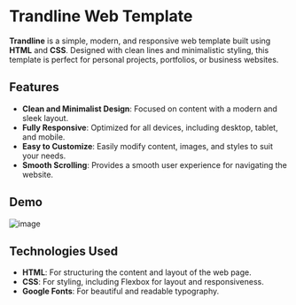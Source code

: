 # Trandline Web Template

**Trandline** is a simple, modern, and responsive web template built using **HTML** and **CSS**. Designed with clean lines and minimalistic styling, this template is perfect for personal projects, portfolios, or business websites.

## Features

- **Clean and Minimalist Design**: Focused on content with a modern and sleek layout.
- **Fully Responsive**: Optimized for all devices, including desktop, tablet, and mobile.
- **Easy to Customize**: Easily modify content, images, and styles to suit your needs.
- **Smooth Scrolling**: Provides a smooth user experience for navigating the website.

## Demo

![image](https://github.com/user-attachments/assets/5fb5711b-03bd-4fdc-b4ba-e5bd58c9d2de)

## Technologies Used

- **HTML**: For structuring the content and layout of the web page.
- **CSS**: For styling, including Flexbox for layout and responsiveness.
- **Google Fonts**: For beautiful and readable typography.
